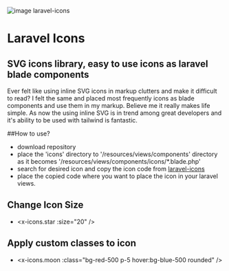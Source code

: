 ![image laravel-icons](https://laravel-icons.com/images/logo-full.svg)
# Laravel Icons
## SVG icons library, easy to use icons as laravel blade components

Ever felt like using inline SVG icons in markup clutters and make it difficult to read?
I felt the same and placed most frequently icons as blade components and use them in my markup. Believe me it really makes life simple. As now the using inline SVG is in trend among great developers and it's ability to be used with tailwind is fantastic.

##How to use?

- download repository
- place the 'icons' directory to '/resources/views/components' directory as it becomes '/resources/views/components/icons/*.blade.php'
- search for desired icon and copy the icon code from [laravel-icons]
- place the copied code where you want to place the icon in your laravel views.

## Change Icon Size

- <x-icons.star :size="20" />


## Apply custom classes to icon
- <x-icons.moon :class="bg-red-500 p-5 hover:bg-blue-500 rounded" />

  [laravel-icons]: <https://laravel-icons.com>
